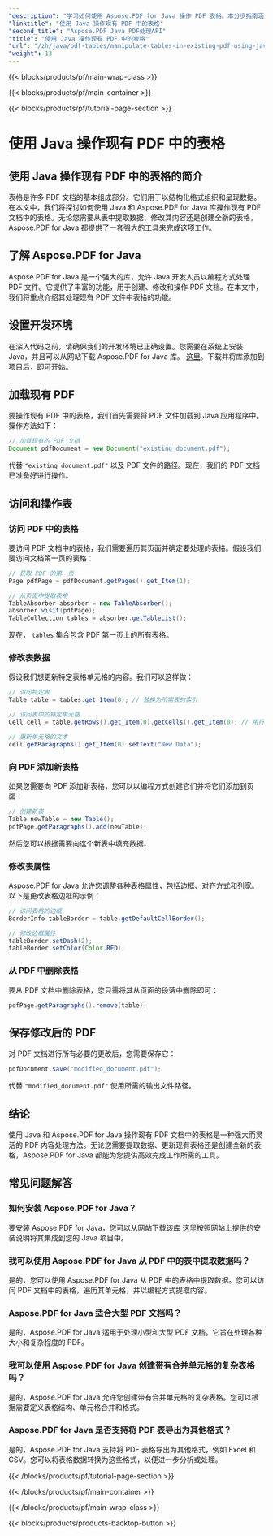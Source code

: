 ```yaml
---
"description": "学习如何使用 Aspose.PDF for Java 操作 PDF 表格。本分步指南涵盖了表格提取、修改等操作，助您高效处理 PDF。"
"linktitle": "使用 Java 操作现有 PDF 中的表格"
"second_title": "Aspose.PDF Java PDF处理API"
"title": "使用 Java 操作现有 PDF 中的表格"
"url": "/zh/java/pdf-tables/manipulate-tables-in-existing-pdf-using-java/"
"weight": 13
---
```


{{< blocks/products/pf/main-wrap-class >}}

{{< blocks/products/pf/main-container >}}

{{< blocks/products/pf/tutorial-page-section >}}

# 使用 Java 操作现有 PDF 中的表格


## 使用 Java 操作现有 PDF 中的表格的简介

表格是许多 PDF 文档的基本组成部分。它们用于以结构化格式组织和呈现数据。在本文中，我们将探讨如何使用 Java 和 Aspose.PDF for Java 库操作现有 PDF 文档中的表格。无论您需要从表中提取数据、修改其内容还是创建全新的表格，Aspose.PDF for Java 都提供了一套强大的工具来完成这项工作。

## 了解 Aspose.PDF for Java

Aspose.PDF for Java 是一个强大的库，允许 Java 开发人员以编程方式处理 PDF 文件。它提供了丰富的功能，用于创建、修改和操作 PDF 文档。在本文中，我们将重点介绍其处理现有 PDF 文件中表格的功能。

## 设置开发环境

在深入代码之前，请确保我们的开发环境已正确设置。您需要在系统上安装 Java，并且可以从网站下载 Aspose.PDF for Java 库。 [这里](https://releases.aspose.com/pdf/java/)。下载并将库添加到项目后，即可开始。

## 加载现有 PDF

要操作现有 PDF 中的表格，我们首先需要将 PDF 文件加载到 Java 应用程序中。操作方法如下：

```java
// 加载现有的 PDF 文档
Document pdfDocument = new Document("existing_document.pdf");
```

代替 `"existing_document.pdf"` 以及 PDF 文件的路径。现在，我们的 PDF 文档已准备好进行操作。

## 访问和操作表

### 访问 PDF 中的表格

要访问 PDF 文档中的表格，我们需要遍历其页面并确定要处理的表格。假设我们要访问文档第一页的表格：

```java
// 获取 PDF 的第一页
Page pdfPage = pdfDocument.getPages().get_Item(1);

// 从页面中提取表格
TableAbsorber absorber = new TableAbsorber();
absorber.visit(pdfPage);
TableCollection tables = absorber.getTableList();
```

现在， `tables` 集合包含 PDF 第一页上的所有表格。

### 修改表数据

假设我们想更新特定表格单元格的内容。我们可以这样做：

```java
// 访问特定表
Table table = tables.get_Item(0); // 替换为所需表的索引

// 访问表中的特定单元格
Cell cell = table.getRows().get_Item(0).getCells().get_Item(0); // 用行和列索引替换

// 更新单元格的文本
cell.getParagraphs().get_Item(0).setText("New Data");
```

### 向 PDF 添加新表格

如果您需要向 PDF 添加新表格，您可以以编程方式创建它们并将它们添加到页面：

```java
// 创建新表
Table newTable = new Table();
pdfPage.getParagraphs().add(newTable);
```

然后您可以根据需要向这个新表中填充数据。

### 修改表属性

Aspose.PDF for Java 允许您调整各种表格属性，包括边框、对齐方式和列宽。以下是更改表格边框的示例：

```java
// 访问表格的边框
BorderInfo tableBorder = table.getDefaultCellBorder();

// 修改边框属性
tableBorder.setDash(2);
tableBorder.setColor(Color.RED);
```

### 从 PDF 中删除表格

要从 PDF 文档中删除表格，您只需将其从页面的段落中删除即可：

```java
pdfPage.getParagraphs().remove(table);
```

## 保存修改后的 PDF

对 PDF 文档进行所有必要的更改后，您需要保存它：

```java
pdfDocument.save("modified_document.pdf");
```

代替 `"modified_document.pdf"` 使用所需的输出文件路径。

## 结论

使用 Java 和 Aspose.PDF for Java 操作现有 PDF 文档中的表格是一种强大而灵活的 PDF 内容处理方法。无论您需要提取数据、更新现有表格还是创建全新的表格，Aspose.PDF for Java 都能为您提供高效完成工作所需的工具。

## 常见问题解答

### 如何安装 Aspose.PDF for Java？

要安装 Aspose.PDF for Java，您可以从网站下载该库 [这里](https://releases.aspose.com/pdf/java/)按照网站上提供的安装说明将其集成到您的 Java 项目中。

### 我可以使用 Aspose.PDF for Java 从 PDF 中的表中提取数据吗？

是的，您可以使用 Aspose.PDF for Java 从 PDF 中的表格中提取数据。您可以访问 PDF 文档中的表格，遍历其单元格，并以编程方式提取内容。

### Aspose.PDF for Java 适合大型 PDF 文档吗？

是的，Aspose.PDF for Java 适用于处理小型和大型 PDF 文档。它旨在处理各种大小和复杂程度的 PDF。

### 我可以使用 Aspose.PDF for Java 创建带有合并单元格的复杂表格吗？

是的，Aspose.PDF for Java 允许您创建带有合并单元格的复杂表格。您可以根据需要定义表格结构、单元格合并和格式。

### Aspose.PDF for Java 是否支持将 PDF 表导出为其他格式？

是的，Aspose.PDF for Java 支持将 PDF 表格导出为其他格式，例如 Excel 和 CSV。您可以将表格数据转换为这些格式，以便进一步分析或处理。

{{< /blocks/products/pf/tutorial-page-section >}}

{{< /blocks/products/pf/main-container >}}

{{< /blocks/products/pf/main-wrap-class >}}

{{< blocks/products/products-backtop-button >}}